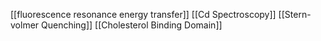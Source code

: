 [[fluorescence resonance energy transfer]]
[[Cd Spectroscopy]]
[[Stern-volmer Quenching]]
[[Cholesterol Binding Domain]]
